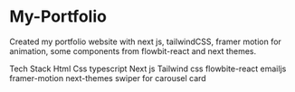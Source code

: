 # My-Portfolio

Created my portfolio website with next js, tailwindCSS, framer motion for animation, some components from flowbit-react and next themes.

Tech Stack
Html
Css
typescript
Next js
Tailwind css
flowbite-react
emailjs
framer-motion
next-themes
swiper for carousel card
